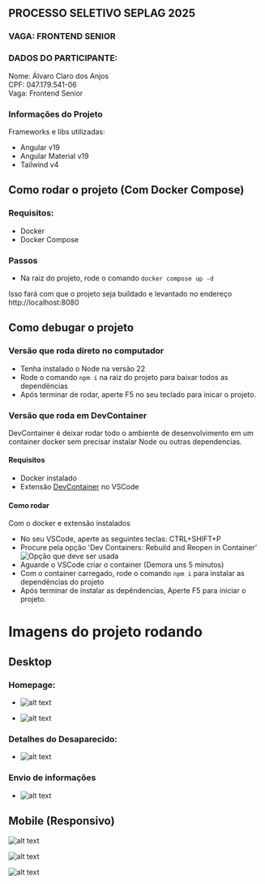 ## PROCESSO SELETIVO SEPLAG 2025

### VAGA: FRONTEND SENIOR

### DADOS DO PARTICIPANTE:

Nome: Álvaro Claro dos Anjos  
CPF: 047.179.541-06  
Vaga: Frontend Senior

### Informações do Projeto

Frameworks e libs utilizadas:

- Angular v19
- Angular Material v19
- Tailwind v4

## Como rodar o projeto (Com Docker Compose)

### Requisitos:

- Docker
- Docker Compose

### Passos

- Na raiz do projeto, rode o comando `docker compose up -d`

Isso fará com que o projeto seja buildado e levantado no endereço http://localhost:8080

## Como debugar o projeto

### Versão que roda direto no computador

- Tenha instalado o Node na versão 22
- Rode o comando `npm i` na raiz do projeto para baixar todos as dependências
- Após terminar de rodar, aperte F5 no seu teclado para inicar o projeto.

### Versão que roda em DevContainer

DevContainer é deixar rodar todo o ambiente de desenvolvimento em um container docker sem precisar instalar Node ou outras dependencias.

#### Requisitos

- Docker instalado
- Extensão [DevContainer](https://marketplace.visualstudio.com/items?itemName=ms-vscode-remote.remote-containers) no VSCode

#### Como rodar

Com o docker e extensão instalados

- No seu VSCode, aperte as seguintes teclas: CTRL+SHIFT+P
- Procure pela opção 'Dev Containers: Rebuild and Reopen in Container'
  ![Opção que deve ser usada](docs/readme/image.png)
- Aguarde o VSCode criar o container (Demora uns 5 minutos)
- Com o container carregado, rode o comando `npm i` para instalar as dependências do projeto
- Após terminar de instalar as depêndencias, Aperte F5 para iniciar o projeto.

# Imagens do projeto rodando

## Desktop

### Homepage:

- ![alt text](readme-docs/image-3.png)

- ![alt text](readme-docs/image-1.png)

### Detalhes do Desaparecido:

- ![alt text](readme-docs/image-2.png)

### Envio de informações

- ![alt text](readme-docs/image-4.png)

## Mobile (Responsivo)

![alt text](readme-docs/image-1-mobile.png)

![alt text](readme-docs/image-2-mobile.png)

![alt text](readme-docs/image-3-mobile.png)
